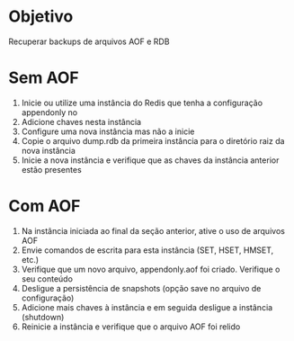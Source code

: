 # Objetivo

Recuperar backups de arquivos AOF e RDB

# Sem AOF

1. Inicie ou utilize uma instância do Redis que tenha a configuração appendonly no
2. Adicione chaves nesta instância
3. Configure uma nova instância mas não a inicie
4. Copie o arquivo dump.rdb da primeira instância para o diretório raiz da nova instância
5. Inicie a nova instância e verifique que as chaves da instância anterior estão presentes

# Com AOF

1. Na instância iniciada ao final da seção anterior, ative o uso de arquivos AOF
2. Envie comandos de escrita para esta instância (SET, HSET, HMSET, etc.)
3. Verifique que um novo arquivo, appendonly.aof foi criado. Verifique o seu conteúdo
4. Desligue a persistência de snapshots (opção save no arquivo de configuração)
5. Adicione mais chaves à instância e em seguida desligue a instância (shutdown)
6. Reinicie a instância e verifique que o arquivo AOF foi relido